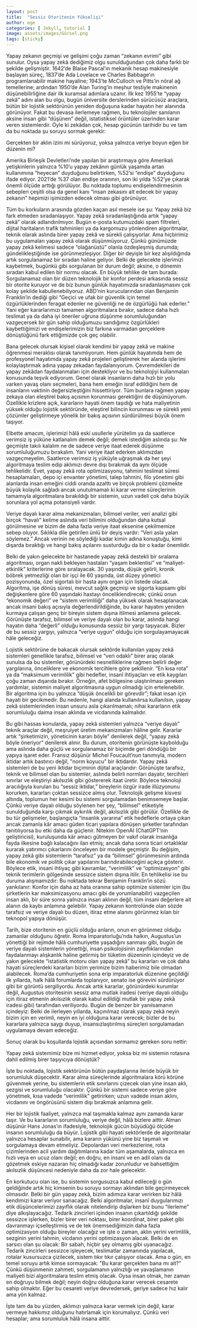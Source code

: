 ```yaml
---
layout: post
title:  "Sessiz Otoritenin Yükselişi"
author: ege
categories: [ Jekyll, tutorial ]
image: assets/images/Görsel.png
tags: [sticky]
---
```


Yapay zekanın geçmişi ve gelişimi çoğu zaman “zekanın evrimi” gibi sunulur. Oysa yapay zekâ dediğimiz olgu sunulduğundan çok daha farklı bir şekilde gelişmiştir. 1642’de Blaise Pascal’ın mekanik hesap makinesiyle başlayan süreç, 1837’de Ada Lovelace  ve Charles Babbage’ın programlanabilir makine hayaline; 1943’te McCulloch ve Pitts’in nöral ağ temellerine; ardından 1950’de Alan Turing’in meşhur testiyle makinenin düşünebilirliğine dair ilk kuramsal adımlara uzanır. İlk kez 1955’te “yapay zekâ” adını alan bu olgu, bugün üniversite derslerinden sürücüsüz araçlara, bütün bir lojistik sektörünün yeniden doğuşuna kadar hayatın her alanında görünüyor. Fakat bu devasa ilerlemeye rağmen, bu teknolojiler sanılanın aksine insan gibi “düşünen” değil, istatistiksel örüntüler üzerinden karar veren sistemlerdir. Öyle ki zekâdan çok, hesap gücünün tarihidir bu ve tam da bu noktada şu soruyu sormak gerekir: 

Gerçekten bir aklın izini mi sürüyoruz, yoksa yalnızca veriye boyun eğen bir düzenin mi?

Amerika Birleşik Devletleri’nde yapılan bir araştırmaya göre Amerikalı yetişkinlerin yalnızca %10’u yapay zekânın günlük yaşamda artan kullanımına “heyecan” duyduğunu belirtirken, %52’si “endişe” duyduğunu ifade ediyor. 2021’de %37 olan endişe oranının, son iki yılda %52’ye çıkarak önemli ölçüde arttığı görülüyor. Bu noktada toplumu endişelendirmesinin sebepleri çeşitli olsa da genel kanı “insan zekasını alt edecek bir yapay zekanın” hepimizi işimizden edecek olması gibi görünüyor. 

Tüm bu korkuların arasında gözden kaçan asıl mesele ise şu: Yapay zekâ biz fark etmeden sıradanlaşıyor. Yapay zekâ sıradanlaştığında artık “yapay zekâ” olarak adlandırılmıyor. Bugün e-posta kutumuzdaki spam filtreleri, dijital haritaların trafik tahminleri ya da kargomuzu yönlendiren algoritmalar, teknik olarak aslında birer yapay zekâ ve sürekli çalışıyorlar. Ama hiçbirimiz bu uygulamaları yapay zekâ olarak düşünmüyoruz. Çünkü günümüzde yapay zekâ kelimesi sadece “olağanüstü” olanla özdeşleşmiş durumda; gündelikleştiğinde ise görünmezleşiyor. Diğer bir deyişle bir kez alışıldığında artık sorgulanamaz bir sıradan haline geliyor. Belki de gelecekte işlerimizi kaybetmek, bugünkü gibi sorgulanan bir durum değil; aksine, o dönemin sıradan kabul edilen bir normu olacak. En büyük tehlike de tam burada: Sorgulanamaz olan bir düzen teknolojik bir konfor perdesi arkasında sessiz bir otorite kuruyor ve de biz bunun günlük hayatımızda sıradanlaşmasını çok kolay şekilde kabullenebiliyoruz. ABD’nin kurucularından olan Benjamin Franklin’in dediği gibi “Geçici ve ufak bir güvenlik için temel özgürlüklerinden feragat edenler ne güvenliği ne de özgürlüğü hak ederler.”   Yani eğer kararlarımızı tamamen algoritmalara bırakır, sadece daha hızlı teslimat ya da daha iyi öneriler uğruna düşünme sorumluluğundan vazgeçersek bir gün sahip olduğumuzu sandığımız özgürlükleri kaybettiğimizi ve endişelerimizin biz farkına varmadan gerçeklere dönüştüğünü fark ettiğimizde çok geç olabilir.

Bana gelecek olursak kişisel olarak kendimi bir yapay zekâ ve makine öğrenmesi meraklısı olarak tanımlıyorum. Hem günlük hayatımda hem de profesyonel hayatımda yapay zekâ projeleri geliştirerek her alanda işlerimi kolaylaştırmak adına yapay zekadan faydalanıyorum. Çevremdekileri de yapay zekâdan faydalanmaları için destekliyor ve bu teknolojiyi kullanmaları konusunda teşvik ediyorum. Genel olarak insanların daha hızlı bir yolu varken yavaş olanı seçmeleri, bana hem emeğin israf edildiğini hem de insanların vaktinin değersizleştiğini hissettiriyor. Tüm bunlara rağmen yapay zekaya olan eleştirel bakış açısının korunması gerektiğini de düşünüyorum. Özellikle krizlere açık, kararların hayati önem taşıdığı ve hata maliyetinin yüksek olduğu lojistik sektöründe, eleştirel bilincin korunması ve sürekli yeni çözümler geliştirmeye yönelik bir bakış açısının sürdürülmesi büyük önem taşıyor.

Elbette amacım, işlerimizi hâlâ eski usullerle yürütelim ya da saatlerce verimsiz iş yüküne katlanalım demek değil; demek istediğim aslında şu: Ne geçmişte takılı kalalım ne de sadece veriye itaat ederek düşünme sorumluluğumuzu bırakalım. Yani veriye itaat ederken aklımızdan vazgeçmeyelim. Saatlerce verimsiz iş yüküyle uğraşmak da her şeyi algoritmaya teslim edip aklımızı devre dışı bırakmak da aynı ölçüde tehlikelidir. Evet, yapay zekâ rota optimizasyonu, tahmini teslimat süresi hesaplamaları, depo içi envanter yönetimi, talep tahmini, filo yönetimi gibi alanlarda insan emeğini ciddi oranda azalttı ve birçok problemi çözmekte büyük kolaylık sağladı ancak unutulmamalı ki karar verme süreçlerinin tamamıyla algoritmalara bırakıldığı bir sistemin, uzun vadeli çok daha büyük sorunlara yol açma potansiyeli vardır.

Veriye dayalı karar alma mekanizmaları, bilimsel veriler, veri analizi gibi birçok “havalı” kelime aslında veri bilimini olduğundan daha kutsal görülmesine ve bizim de daha fazla veriye itaat eksenine çekilmemize sebep oluyor. Sıklıkla dile getirilen ünlü bir deyiş vardır: “Veri asla yalan söylemez.” Ancak verinin ne söylediği kadar kimin adına konuştuğu, kimi dışarda bıraktığı ve hangi bakış açılarını susturduğu da bir o kadar önemlidir. 

Belki de yakın gelecekte bir hastanede yapay zekâ destekli bir sıralama algoritması, organ nakli bekleyen hastaları “yaşam beklentisi” ve “maliyet-etkinlik” kriterlerine göre sıralayacak. 30 yaşında, düşük gelirli, kronik böbrek yetmezliği olan bir işçi ile 60 yaşında, üst düzey yönetici pozisyonunda, özel sigortalı bir hasta aynı organ için listede olacak. Algoritma, işe dönüş süresi, mevcut sağlık geçmişi ve sigorta kapsamı gibi değişkenlere göre 60 yaşındaki hastayı önceliklendirecek; çünkü onun “ekonomik değeri” ve “sistem verimliliği” daha yüksek olarak hesaplanacak ancak insani bakış açısıyla değerlendirildiğinde, bu karar hayatını yeniden kurmaya çalışan genç bir bireyin sistem dışına itilmesi anlamına gelecek. Görünüşte tarafsız, bilimsel ve veriye dayalı olan bu karar, aslında hangi hayatın daha “değerli” olduğu konusunda sessiz bir yargı taşıyacak. Bizler de bu sessiz yargıyı, yalnızca “veriye uygun” olduğu için sorgulayamayacak hâle geleceğiz. 

Lojistik sektörüne de bakacak olursak sektörde kullanılan yapay zekâ sistemleri genellikle tarafsız, bilimsel ve “veri odaklı” birer araç olarak sunulsa da bu sistemler, görünürdeki nesnelliklerine rağmen belirli değer yargılarına, önceliklere ve ekonomik tercihlere göre şekillenir. “En kısa rota” ya da “maksimum verimlilik” gibi hedefler, insanî ihtiyaçları ve etik kaygıları çoğu zaman dışarıda bırakır. Örneğin, afet bölgesine ulaştırılması gereken yardımlar, sistemin maliyet algoritmasına uygun olmadığı için ertelenebilir. Bir algoritma için bu yalnızca “düşük öncelikli bir görevdir”; fakat insan için hayati bir gecikmedir. Bu nedenle, hangi alanda kullanılırsa kullanılsın, yapay zekâ sistemlerinden insan unsuru asla çıkarılmamalı; nihai kararların etik sorumluluğu daima insan aklında ve vicdanında kalmalıdır.

Bu gibi hassas konularda, yapay zekâ sistemleri yalnızca “veriye dayalı” teknik araçlar değil, meşruiyet üretim mekanizmaları hâline gelir. Kararlar artık “şirketimizin, yöneticinin kararı böyle” denilerek değil, “yapay zekâ böyle öneriyor” denilerek alınır. Bu durum, otoritenin görünüşte kaybolduğu ama aslında daha güçlü ve sorgulanamaz bir biçimde geri döndüğü bir yapıya işaret eder. Fransız düşünür Michel Foucault’nun tanımıyla, modern iktidar artık bastırıcı değil, "norm koyucu" bir iktidardır. Yapay zekâ sistemleri de bu yeni iktidar biçiminin dijital araçlarıdır: Görünüşte tarafsız, teknik ve bilimsel olan bu sistemler, aslında belirli normları dayatır, tercihleri sınırlar ve eleştiriyi akılsızlık gibi göstererek itaat üretir. Böylece teknoloji aracılığıyla kurulan bu “sessiz iktidar,” bireylerin özgür irade illüzyonunu korurken, kararları çoktan sessizce almış olur.  Teknolojik gelişme kisvesi altında, toplumun her kesimi bu sistemi sorgulamadan benimsemeye başlar. Çünkü veriye dayalı olduğu söylenen her şey, “bilimsel” etiketiyle sunulduğunda karşı çıkmak aykırılık değil, akılsızlık gibi görülür. Özellikle de bu tür gelişmeler, başlangıçta “insanlık yararına” etik hedeflerle ortaya çıkan ancak zamanla kâr amacı güden ticari yapılara dönüşen şirketler tarafından tanıtılıyorsa bu etki daha da güçlenir. Nitekim OpenAI (ChatGPT’nin geliştiricisi), kuruluşunda kâr amacı gütmeyen bir vakıf olarak insanlığa fayda ilkesine bağlı kalacağını ilan etmiş; ancak daha sonra ticari ortaklıklar kurarak yatırımcı çıkarlarını önceleyen bir modele geçmiştir. Bu değişim, yapay zekâ gibi sistemlerin “tarafsız” ya da “bilimsel” görünmesinin ardında bile ekonomik ve politik çıkar yapılarını barındırabileceğini açıkça gösterir.  Böylece etik, insani ihtiyaç gibi kavramlar, “verimlilik” ve “optimizasyon” gibi teknik terimlerin gölgesinde sessizce sistem dışına itilir. En tehlikelisi ise bu duruma alışmamızdır: Bu noktada tekrar Benjamin Franklin’in sözü yankılanır: Konfor için daha az hata oranına sahip optimize sistemler için (bu şirketlerin kar maksimizasyonu amacı gibi de yorumlanabilir) vazgeçilen insan aklı, bir süre sonra yalnızca insan aklının değil, tüm insani değerlere ait alanın da kaybı anlamına gelebilir. Yapay zekanın kontrolünde olan sözde tarafsız ve veriye dayalı bu düzen, itiraz etme alanını görünmez kılan bir teknopol  yapıya dönüşür.

Tarih, bize otoritenin en güçlü olduğu anların, onun en görünmez olduğu zamanlar olduğunu öğretir. Roma İmparatorluğu’nda halkın, Augustus’un yönettiği bir rejimde hâlâ cumhuriyette yaşadığını sanması  gibi, bugün de veriye dayalı sistemlerin yönettiği, insan psikolojisinin zayıflıklarından faydalanmayı alışkanlık haline getirmiş bir tüketim düzeninin içindeyiz ve de yakın gelecekte “istatistik motoru olan yapay zekâ” bu kararları ve çok daha hayati süreçlerdeki kararları bizim yerimize bizim haberimiz bile olmadan alabilecek. Roma’da cumhuriyetin sona erip imparatorluk düzenine geçildiği ilk yıllarda, halk hâlâ forumlarda toplanıyor, senato ise görevini sürdürüyor gibi bir görüntü sergiliyordu. Ancak artık kararlar, görünürdeki kurumlar değil, Augustus otoritesinin sessiz ama mutlak iradesi (veriye dayalı olduğu için itiraz etmenin akılsızlık olarak kabul edildiği mutlak bir yapay zekâ iradesi gibi) tarafından veriliyordu. Bugün de benzer bir yanılsamanın içindeyiz: Belki de ilerleyen yıllarda, kaçınılmaz olarak yapay zekâ neyin bizim için en verimli, neyin en iyi olduğuna karar verecek; bizler de bu kararlara yalnızca saygı duyup, insansızlaştırılmış süreçleri sorgulamadan uygulamaya devam edeceğiz.

Sonuç olarak bu koşullarda lojistik açısından sormamız gereken soru nettir:

Yapay zekâ sistemimiz bize mi hizmet ediyor, yoksa biz mi sistemin rotasına dahil edilmiş birer taşıyıcıya dönüştük?

İşte bu noktada, lojistik sektörünün bütün paydaşlarına ileride büyük bir sorumluluk düşecektir. Karar alma süreçlerinde algoritmalara körü körüne güvenmek yerine, bu sistemlerin etik sınırlarını çizecek olan yine insan aklı, sezgisi ve sorumluluğu olacaktır. Çünkü bir sistemi sadece veriye göre yönetmek, kısa vadede “verimlilik” getirirken; uzun vadede insan aklını, vicdanını ve öngörüsünü sistem dışı bırakmak anlamına gelir. 

Her bir lojistik faaliyet, yalnızca mal taşımakla kalmaz aynı zamanda karar taşır. Ve bu kararların sorumluluğu, veriye değil, hâlâ bizlere aittir. Alman düşünür Hans Jonas’ın ifadesiyle, teknolojik gücün büyüdüğü ölçüde insanın sorumluluğu da büyür. Lojistik gibi hayati sektörlerde de algoritmalar yalnızca hesaplar sunabilir, ama kararın yükünü yine biz taşımalı ve sorgulamaya devam etmeliyiz.  Depolardan veri merkezlerine, rota çizimlerinden acil yardım dağıtımlarına kadar tüm aşamalarda, yalnızca en hızlı veya en ucuz olanı değil; en doğru, en insani ve en adil olanı da gözetmek eskiye nazaran hiç olmadığı kadar zorunludur ve bahsettiğim akılsızlık düşüncesi nedeniyle daha da zor hale gelecektir.

En korkutucu olan ise, bu sistemin sorgusuzca kabul edileceği o gün geldiğinde artık hiç kimsenin bu soruyu sormayı aklından bile geçirmeyecek olmasıdır. Belki bir gün yapay zekâ, bizim adımıza karar verirken biz hâlâ kendimizi karar veriyor sanacağız. Belki algoritmalar, insanî duygularımızı etik düşüncelerimizi zayıflık olarak nitelendirip dışlarken biz bunu “ilerleme” diye alkışlayacağız. Tedarik zincirleri içinden insanın çıkartıldığı şekilde sessizce işlerken, bizler birer veri noktası, birer koordinat, birer paket gibi davranmayı içselleştirmiş ve de tek önemsediğimizin daha fazla optimizasyon olduğu bireyler olacağız ve işte o zaman, aklın yerini verimlilik, sezginin yerini tahmin, vicdanın yerini optimizasyon alacak.
Belki de en sarsıcı olan şu olacak: Bir sabah, hiçbir şey olmamış gibi uyanacağız. Tedarik zincirleri sessizce işleyecek, teslimatlar zamanında yapılacak, rotalar kusursuzca çizilecek, sistem tıkır tıkır çalışıyor olacak. Ama o gün, en temel soruyu artık kimse sormayacak: "Bu karar gerçekten bana mı ait?" Çünkü düşünmenin zahmeti, sorgulamanın yalnızlığı ve yavaşlamanın maliyeti bizi algoritmalara teslim etmiş olacak. Oysa insan olmak, her zaman en doğruyu bilmek değil; neyin doğru olduğuna karar verecek cesarete sahip olmaktır. Eğer bu cesareti veriye devredersek, geriye sadece hız kalır ama yön kalmaz.

İşte tam da bu yüzden, aklımızı yalnızca karar vermek için değil, karar vermeye hakkımız olduğunu hatırlamak için korumalıyız. Çünkü veri hesaplar; ama sorumluluk hâlâ insana aittir.

